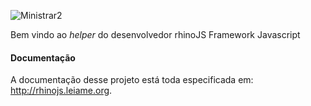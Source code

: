 ![Ministrar2](https://raw.githubusercontent.com/zbraestudio/rhinoJS/master/doc/logo.png)

Bem vindo ao *helper* do desenvolvedor rhinoJS Framework Javascript
#### Documentação
A documentação desse projeto está toda especificada em: http://rhinojs.leiame.org.
